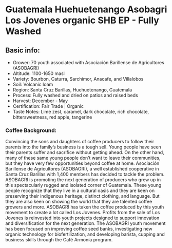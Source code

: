 # Guatemala Huehuetenango Asobagri Los Jovenes organic SHB EP - Fully Washed

## Basic info:

- Grower: 70 youth associated with Asociación Barillense de Agricultores (ASOBAGRI)
- Altitude: 1100-1650 masl
- Variety: Bourbon, Caturra, Sarchimor, Anacafe, and Villalobos
- Soil: Volcanic loam
- Region: Santa Cruz Barillas, Huehuetenango, Guatemala
- Process: Fully washed and dried on patios and raised beds
- Harvest: December - May
- Certification: Fair Trade | Organic
- Taste Notes: Lime zest, caramel, dark chocolate, rich chocolate, bittersweetness, red apple, tangerine

### Coffee Background:

Convincing the sons and daughters of coffee producers to follow their parents into the family’s business is a tough sell. Young people have seen their parents suffer and sacrifice without getting ahead. On the other hand, many of these same young people don’t want to leave their communities, but they have very few opportunities beyond coffee at home. Asociación Barillense de Agricultores (ASOBAGRI), a well established cooperative in Santa Cruz Barillas with 1,400 members has decided to tackle the problem. ASOBAGRI is promoting the next generation of producers who grew up in this spectacularly rugged and isolated corner of Guatemala. These young people recognize that they live in a cultural oasis and they are keen on preserving their indigenous heritage, distinct clothing, and language. But they are also keen on showing the world that they are talented coffee growers and more. ASOBAGRI has taken the coffee produced by this youth movement to create a lot called Los Jovenes. Profits from the sale of Los Jovenes is reinvested into youth projects designed to support innovation and diversification for the next generation. The ASOBAGRI youth movement has been focused on improving coffee seed banks, investigating new organic technology for biofertilization, and developing barista, cupping and business skills through the Café Armonía program.
